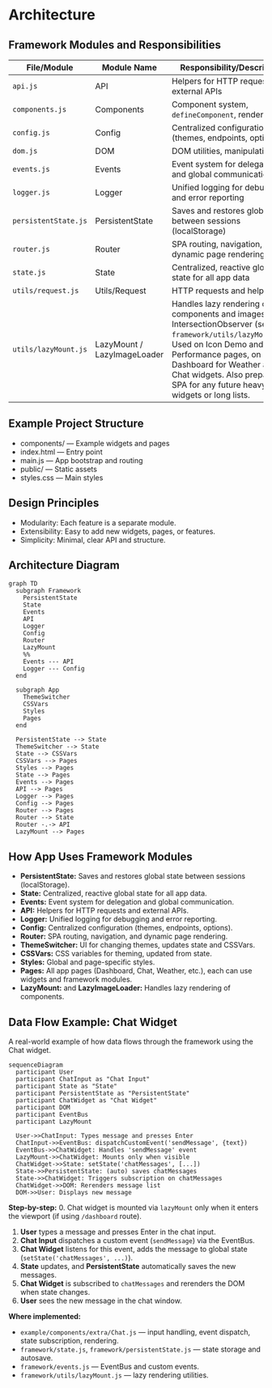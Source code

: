 # Architecture

## Framework Modules and Responsibilities

| File/Module                | Module Name         | Responsibility/Description                                      |
|----------------------------|--------------------|-----------------------------------------------------------------|
| `api.js`                   | API                | Helpers for HTTP requests and external APIs                     |
| `components.js`            | Components         | Component system, `defineComponent`, rendering                  |
| `config.js`                | Config             | Centralized configuration (themes, endpoints, options)          |
| `dom.js`                   | DOM                | DOM utilities, manipulation                                     |
| `events.js`                | Events             | Event system for delegation and global communication            |
| `logger.js`                | Logger             | Unified logging for debugging and error reporting               |
| `persistentState.js`       | PersistentState    | Saves and restores global state between sessions (localStorage) |
| `router.js`                | Router             | SPA routing, navigation, and dynamic page rendering             |
| `state.js`                 | State              | Centralized, reactive global state for all app data             |
| `utils/request.js`         | Utils/Request      | HTTP requests and helpers                                       |
| `utils/lazyMount.js`       | LazyMount / LazyImageLoader | Handles lazy rendering of components and images using IntersectionObserver (see `framework/utils/lazyMount.js`). Used on Icon Demo and Performance pages, on Dashboard for Weather and Chat widgets. Also prepares SPA for any future heavy widgets or long lists. |

## Example Project Structure

- components/ — Example widgets and pages
- index.html — Entry point
- main.js — App bootstrap and routing
- public/ — Static assets
- styles.css — Main styles

## Design Principles
- Modularity: Each feature is a separate module.
- Extensibility: Easy to add new widgets, pages, or features.
- Simplicity: Minimal, clear API and structure.

## Architecture Diagram

```mermaid
graph TD
  subgraph Framework
    PersistentState
    State
    Events
    API
    Logger
    Config
    Router
    LazyMount
    %% 
    Events --- API
    Logger --- Config
  end

  subgraph App
    ThemeSwitcher
    CSSVars
    Styles
    Pages
  end

  PersistentState --> State
  ThemeSwitcher --> State
  State --> CSSVars
  CSSVars --> Pages
  Styles --> Pages
  State --> Pages
  Events --> Pages
  API --> Pages
  Logger --> Pages
  Config --> Pages
  Router --> Pages
  Router --> State
  Router -.-> API
  LazyMount --> Pages
```

## How App Uses Framework Modules
- **PersistentState:** Saves and restores global state between sessions (localStorage).
- **State:** Centralized, reactive global state for all app data.
- **Events:** Event system for delegation and global communication.
- **API:** Helpers for HTTP requests and external APIs.
- **Logger:** Unified logging for debugging and error reporting.
- **Config:** Centralized configuration (themes, endpoints, options).
- **Router:** SPA routing, navigation, and dynamic page rendering.
- **ThemeSwitcher:** UI for changing themes, updates state and CSSVars.
- **CSSVars:** CSS variables for theming, updated from state.
- **Styles:** Global and page-specific styles.
- **Pages:** All app pages (Dashboard, Chat, Weather, etc.), each can use widgets and framework modules.
- **LazyMount:** and **LazyImageLoader:** Handles lazy rendering of components. 

## Data Flow Example: Chat Widget

A real-world example of how data flows through the framework using the Chat widget.

```mermaid
sequenceDiagram
  participant User
  participant ChatInput as "Chat Input"
  participant State as "State"
  participant PersistentState as "PersistentState"
  participant ChatWidget as "Chat Widget"
  participant DOM
  participant EventBus
  participant LazyMount

  User->>ChatInput: Types message and presses Enter
  ChatInput->>EventBus: dispatchCustomEvent('sendMessage', {text})
  EventBus->>ChatWidget: Handles 'sendMessage' event
  LazyMount->>ChatWidget: Mounts only when visible
  ChatWidget->>State: setState('chatMessages', [...])
  State->>PersistentState: (auto) saves chatMessages
  State->>ChatWidget: Triggers subscription on chatMessages
  ChatWidget->>DOM: Rerenders message list
  DOM->>User: Displays new message
```

**Step-by-step:**
0. Chat widget is mounted via `lazyMount` only when it enters the viewport (if using `/dashboard` route).
1. **User** types a message and presses Enter in the chat input.
2. **Chat Input** dispatches a custom event (`sendMessage`) via the EventBus.
3. **Chat Widget** listens for this event, adds the message to global state (`setState('chatMessages', ...)`).
4. **State** updates, and **PersistentState** automatically saves the new messages.
5. **Chat Widget** is subscribed to `chatMessages` and rerenders the DOM when state changes.
6. **User** sees the new message in the chat window.

**Where implemented:**
- `example/components/extra/Chat.js` — input handling, event dispatch, state subscription, rendering.
- `framework/state.js`, `framework/persistentState.js` — state storage and autosave.
- `framework/events.js` — EventBus and custom events.
- `framework/utils/lazyMount.js` — lazy rendering utilities.


 